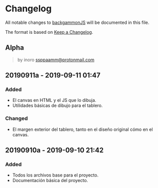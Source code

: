 # Changelog
All notable changes to [backgammonJS](https://github.com/boot1110001/backgammonJS) will be documented in this file.

The format is based on [Keep a Changelog](https://keepachangelog.com/en/1.0.0/).

## Alpha
> by inoro <ssppaamm@protonmail.com>

## 20190911a - 2019-09-11 01:47
### Added
- El canvas en HTML y el JS que lo dibuja.
- Utilidades básicas de dibujo para el tablero.
### Changed
- El margen exterior del tablero, tanto en el diseño original cómo en el canvas.

## 20190910a - 2019-09-10 21:42
### Added
- Todos los archivos base para el proyecto.
- Documentación básica del proyecto.
